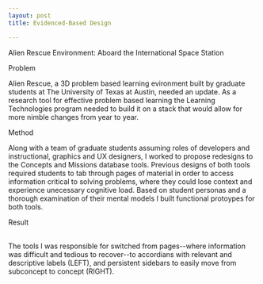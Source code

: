 ```yaml
---
layout: post
title: Evidenced-Based Design

---
```


<div class="img_row">
	<img class="col three" src="{{ site.baseurl }}/img/AlienRescue.png" alt="" title="Alien Rescue Environment"/>
</div>
<div class="col three caption">
	Alien Rescue Environment: Aboard the International Space Station 
</div>


Problem

Alien Rescue, a 3D problem based learning evironment built by graduate students at The University of Texas at Austin, needed an update. As a research tool for effective problem based learning the Learning Technologies program needed to build it on a stack that would allow for more nimble changes from year to year.  


Method

Along with a team of graduate students assuming roles of developers and instructional, graphics and UX designers, I worked to propose redesigns to the Concepts and Missions database tools. Previous designs of both tools required students to tab through pages of material in order to access information critical to solving problems, where they could lose context and experience unecessary cognitive load. Based on student personas and a thorough examination of their mental models I built functional protoypes for both tools. 


Result

<div class="img_row">
	  <img class="col one" src="{{ site.baseurl }}/img/missionstool.png" alt="" title="Missions Tool"/>
	  <img class="col two" src="{{ site.baseurl }}/img/conceptstool.png" alt="" title="Concepts Tool"/>
	</div>

<div class="col three caption">
	The tools I was responsible for switched from pages--where information was difficult and tedious to recover--to accordians with relevant and descriptive labels (LEFT), and persistent sidebars to easily move from subconcept to concept (RIGHT). 
</div>

